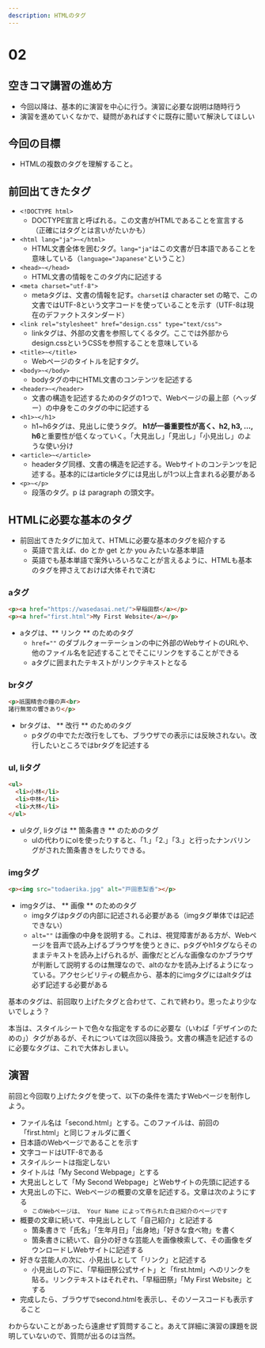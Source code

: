 ```yaml
---
description: HTMLのタグ
---
```


# 02

## 空きコマ講習の進め方

* 今回以降は、基本的に演習を中心に行う。演習に必要な説明は随時行う
* 演習を進めていくなかで、疑問があればすぐに既存に聞いて解決してほしい

## 今回の目標

* HTMLの複数のタグを理解すること。

## 前回出てきたタグ

* `<!DOCTYPE html>`
  * DOCTYPE宣言と呼ばれる。この文書がHTMLであることを宣言する（正確にはタグとは言いがたいかも）
* `<html lang="ja">~</html>`
  * HTML文書全体を囲むタグ。`lang="ja"`はこの文書が日本語であることを意味している（`language="Japanese"`ということ）
* `<head>~</head>`
  * HTML文書の情報をこのタグ内に記述する
* `<meta charset="utf-8">`
  * metaタグは、文書の情報を記す。`charset`は character set の略で、この文書ではUTF-8という文字コードを使っていることを示す（UTF-8は現在のデファクトスタンダード）
* `<link rel="stylesheet" href="design.css" type="text/css">`
  * linkタグは、外部の文書を参照してくるタグ。ここでは外部からdesign.cssというCSSを参照することを意味している
* `<title>~</title>`
  * Webページのタイトルを記すタグ。
* `<body>~</body>`
  * bodyタグの中にHTML文書のコンテンツを記述する
* `<header>~</header>`
  * 文書の構造を記述するためのタグの1つで、Webページの最上部（ヘッダー）の中身をこのタグの中に記述する
* `<h1>~</h1>`
  * h1~h6タグは、見出しに使うタグ。 **h1が一番重要性が高く、h2, h3, ..., h6**と重要性が低くなっていく。「大見出し」「見出し」「小見出し」のような使い分け
* `<article>~</article>`
  * headerタグ同様、文書の構造を記述する。Webサイトのコンテンツを記述する。基本的にはarticleタグには見出しが1つ以上含まれる必要がある
* `<p>~</p>`
  * 段落のタグ。p は paragraph の頭文字。

## HTMLに必要な基本のタグ

* 前回出てきたタグに加えて、HTMLに必要な基本のタグを紹介する
  * 英語で言えば、do とか get とか you みたいな基本単語
  * 英語でも基本単語で案外いろいろなことが言えるように、HTMLも基本のタグを押さえておけば大体それで済む

### aタグ

```html
<p><a href="https://wasedasai.net/">早稲田祭</a></p>
<p><a href="first.html">My First Website</a></p>
```

* aタグは、** リンク ** のためのタグ
  * `href=""` のダブルクォーテーションの中に外部のWebサイトのURLや、他のファイル名を記述することでそこにリンクをすることができる
  * aタグに囲まれたテキストがリンクテキストとなる

### brタグ

```html
<p>祇園精舎の鐘の声<br>
諸行無常の響きあり</p>
```

* brタグは、 ** 改行 ** のためのタグ
  * pタグの中でただ改行をしても、ブラウザでの表示には反映されない。改行したいところではbrタグを記述する

### ul, liタグ

```html
<ul>
  <li>小林</li>
  <li>中林</li>
  <li>大林</li>
</ul>
```

* ulタグ, liタグは ** 箇条書き ** のためのタグ
  * ulの代わりにolを使ったりすると、「1.」「2.」「3.」と行ったナンバリングがされた箇条書きをしたりできる。

### imgタグ

```html
<p><img src="todaerika.jpg" alt="戸田恵梨香"></p>
```

* imgタグは、 ** 画像 ** のためのタグ
  * imgタグはpタグの内部に記述される必要がある（imgタグ単体では記述できない）
  * `alt=""` は画像の中身を説明する。これは、視覚障害がある方が、Webページを音声で読み上げるブラウザを使うときに、pタグやh1タグならそのままテキストを読み上げられるが、画像だとどんな画像なのかブラウザが判断して説明するのは無理なので、altのなかを読み上げるようになっている。アクセシビリティの観点から、基本的にimgタグにはaltタグは必ず記述する必要がある

基本のタグは、前回取り上げたタグと合わせて、これで終わり。思ったより少ないでしょう？

本当は、スタイルシートで色々な指定をするのに必要な（いわば「デザインのための」）タグがあるが、それについては次回以降扱う。文書の構造を記述するのに必要なタグは、これで大体おしまい。

## 演習
前回と今回取り上げたタグを使って、以下の条件を満たすWebページを制作しよう。

* ファイル名は「second.html」とする。このファイルは、前回の「first.html」と同じフォルダに置く
* 日本語のWebページであることを示す
* 文字コードはUTF-8である
* スタイルシートは指定しない
* タイトルは「My Second Webpage」とする
* 大見出しとして「My Second Webpage」とWebサイトの先頭に記述する
* 大見出しの下に、Webページの概要の文章を記述する。文章は次のようにする
  * `このWebページは、 Your Name によって作られた自己紹介のページです`
* 概要の文章に続いて、中見出しとして「自己紹介」と記述する
  * 箇条書きで「氏名」「生年月日」「出身地」「好きな食べ物」を書く
  * 箇条書きに続いて、自分の好きな芸能人を画像検索して、その画像をダウンロードしWebサイトに記述する
* 好きな芸能人の次に、小見出しとして「リンク」と記述する
  * 小見出しの下に、「早稲田祭公式サイト」と「first.html」へのリンクを貼る。リンクテキストはそれぞれ、「早稲田祭」「My First Website」とする
* 完成したら、ブラウザでsecond.htmlを表示し、そのソースコードも表示すること

わからないことがあったら遠慮せず質問すること。あえて詳細に演習の課題を説明していないので、質問が出るのは当然。